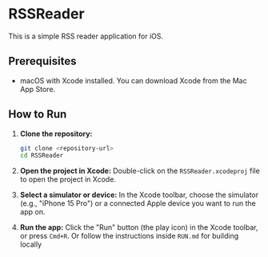 # RSSReader

This is a simple RSS reader application for iOS.

## Prerequisites

*   macOS with Xcode installed. You can download Xcode from the Mac App Store.

## How to Run

1.  **Clone the repository:**
    ```bash
    git clone <repository-url>
    cd RSSReader
    ```

2.  **Open the project in Xcode:**
    Double-click on the `RSSReader.xcodeproj` file to open the project in Xcode.

3.  **Select a simulator or device:**
    In the Xcode toolbar, choose the simulator (e.g., "iPhone 15 Pro") or a connected Apple device you want to run the app on.

4.  **Run the app:**
    Click the "Run" button (the play icon) in the Xcode toolbar, or press `Cmd+R`. Or follow the instructions inside `RUN.md` for building locally
